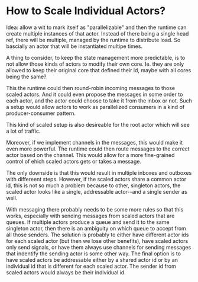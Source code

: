 # How to Scale Individual Actors?

Idea: allow a wit to mark itself as "parallelizable" and then the runtime can create multiple instances of that actor. Instead of there being a single head ref, there will be multiple, managed by the runtime to distribute load. So bascially an actor that will be instantiated multipe times.

A thing to consider, to keep the state management more predictable, is to not allow those kinds of actors to modify their own core. Ie. they are only allowed to keep their original core that defined their id, maybe with all cores being the same?

This the runtime could then round-robin incoming messages to those scaled actors. And it could even propose the messages in some order to each actor, and the actor could choose to take it from the inbox or not. Such a setup would allow actors to work as parallelized consumers in a kind of producer-consumer pattern. 

This kind of scaled setup is also desireable for the root actor which will see a lot of traffic.

Moreover, if we implement channels in the messages, this would make it even more powerful. The runtime could then route messages to the correct actor based on the channel. This would allow for a more fine-grained control of ehich scaled actors gets or takes a message.

The only downside is that this would result in multiple inboxes and outboxes with differeent steps. However, if the scaled actors share a common actor id, this is not so much a problem because to other, singleton actors, the scaled actor looks like a single, addressable actor--and a single sender as well.

With messaging there probably needs to be some more rules so that this works, especially with sending messages from scaled actors that are queues. If multiple actors produce a queue and send it to the same singleton actor, then there is an ambiguity on which queue to accept from all those senders. The solution is probably to either have different actor ids for each scaled actor (but then we lose other benefits), have scaled actors only send signals, or have them always use channels for sending messages that indentify the sending actor is some other way. The final option is to have scaled actors be addressable either by a shared actor id or by an individual id that is different for each scaled actor. The sender id from scaled actors would always be their individual id.